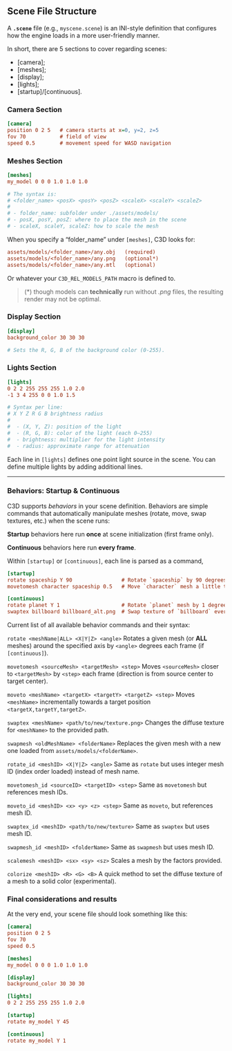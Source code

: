 ## Scene File Structure

A **`.scene`** file (e.g., `myscene.scene`) is an INI-style definition that configures how the engine loads in a more user-friendly manner.

In short, there are 5 sections to cover regarding scenes:

- [camera];
- [meshes];
- [display];
- [lights];
- [startup]/[continuous].

### Camera Section

```ini
[camera]
position 0 2 5   # camera starts at x=0, y=2, z=5
fov 70           # field of view
speed 0.5        # movement speed for WASD navigation
```

### Meshes Section

```ini
[meshes]
my_model 0 0 0 1.0 1.0 1.0

# The syntax is:
# <folder_name> <posX> <posY> <posZ> <scaleX> <scaleY> <scaleZ>
#
# - folder_name: subfolder under ./assets/models/
# - posX, posY, posZ: where to place the mesh in the scene
# - scaleX, scaleY, scaleZ: how to scale the mesh
```

When you specify a “folder_name” under `[meshes]`, C3D looks for:
```ini
assets/models/<folder_name>/any.obj   (required)
assets/models/<folder_name>/any.png   (optional*)
assets/models/<folder_name>/any.mtl   (optional)
```
Or whatever your `C3D_REL_MODELS_PATH` macro is defined to.

> (*) though models can **technically** run without *.png* files, the resulting render may not be optimal.

### Display Section

```ini
[display]
background_color 30 30 30

# Sets the R, G, B of the background color (0-255).
```

### Lights Section

```ini
[lights]
0 2 2 255 255 255 1.0 2.0
-1 3 4 255 0 0 1.0 1.5

# Syntax per line:
# X Y Z R G B brightness radius
#
#  - (X, Y, Z): position of the light
#  - (R, G, B): color of the light (each 0–255)
#  - brightness: multiplier for the light intensity
#  - radius: approximate range for attenuation
```

Each line in `[lights]` defines one point light source in the scene. You can define multiple lights by adding additional lines.

---

### Behaviors: Startup & Continuous

C3D supports *behaviors* in your scene definition. Behaviors are simple commands that automatically manipulate meshes (rotate, move, swap textures, etc.) when the scene runs:

**Startup** behaviors here run **once** at scene initialization (first frame only).

**Continuous** behaviors here run **every frame**. 

Within `[startup]` or `[continuous]`, each line is parsed as a command,

```ini
[startup]
rotate spaceship Y 90                # Rotate `spaceship` by 90 degrees around Y **once** at the start
movetomesh character spaceship 0.5   # Move `character` mesh a little toward `spaceship` center

[continuous]
rotate planet Y 1                    # Rotate `planet` mesh by 1 degree around Y **each frame** (creates spinning).
swaptex billboard billboard_alt.png  # Swap texture of `billboard` every frame (this is just an example—really you might want to do it only once or conditionally).
```

Current list of all available behavior commands and their syntax:

`rotate <meshName|ALL> <X|Y|Z> <angle>`  Rotates a given mesh (or **ALL** meshes) around the specified axis by `<angle>` degrees each frame (if `[continuous]`).

`movetomesh <sourceMesh> <targetMesh> <step>`  Moves `<sourceMesh>` closer to `<targetMesh>` by `<step>` each frame (direction is from source center to target center).

`moveto <meshName> <targetX> <targetY> <targetZ> <step>`  Moves `<meshName>` incrementally towards a target position `<targetX,targetY,targetZ>`.

`swaptex <meshName> <path/to/new/texture.png>`  Changes the diffuse texture for `<meshName>` to the provided path. 

`swapmesh <oldMeshName> <folderName>`  Replaces the given mesh with a new one loaded from `assets/models/<folderName>`.

`rotate_id <meshID> <X|Y|Z> <angle>`  Same as `rotate` but uses integer mesh ID (index order loaded) instead of mesh name.

`movetomesh_id <sourceID> <targetID> <step>`   Same as `movetomesh` but references mesh IDs.

`moveto_id <meshID> <x> <y> <z> <step>`  Same as `moveto`, but references mesh ID.

`swaptex_id <meshID> <path/to/new/texture>` Same as `swaptex` but uses mesh ID.

`swapmesh_id <meshID> <folderName>`  Same as `swapmesh` but uses mesh ID.

`scalemesh <meshID> <sx> <sy> <sz>`  Scales a mesh by the factors provided.

`colorize <meshID> <R> <G> <B>`  A quick method to set the diffuse texture of a mesh to a solid color (experimental).

### Final considerations and results

At the very end, your scene file should look something like this:

```ini
[camera]
position 0 2 5
fov 70
speed 0.5

[meshes]
my_model 0 0 0 1.0 1.0 1.0

[display]
background_color 30 30 30

[lights]
0 2 2 255 255 255 1.0 2.0

[startup]
rotate my_model Y 45

[continuous]
rotate my_model Y 1
```
